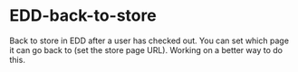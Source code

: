 # EDD-back-to-store
Back to store in EDD after a user has checked out. You can set which page it can go back to (set the store page URL). Working on a better way to do this. 
